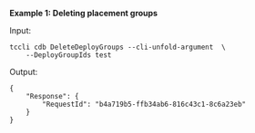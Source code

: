 **Example 1: Deleting placement groups**



Input: 

```
tccli cdb DeleteDeployGroups --cli-unfold-argument  \
    --DeployGroupIds test
```

Output: 
```
{
    "Response": {
        "RequestId": "b4a719b5-ffb34ab6-816c43c1-8c6a23eb"
    }
}
```

